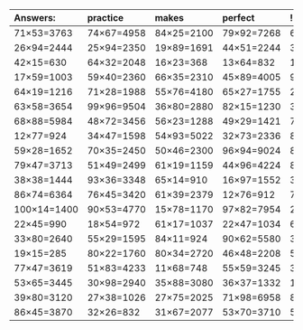 | Answers: | practice | makes | perfect | ! |
| :--- | :--- | :--- | :--- | :--- |
| 71×53=3763 | 74×67=4958 | 84×25=2100 | 79×92=7268 | 68×10=680 | 
| 26×94=2444 | 25×94=2350 | 19×89=1691 | 44×51=2244 | 38×45=1710 | 
| 42×15=630 | 64×32=2048 | 16×23=368 | 13×64=832 | 100×68=6800 | 
| 17×59=1003 | 59×40=2360 | 66×35=2310 | 45×89=4005 | 91×44=4004 | 
| 64×19=1216 | 71×28=1988 | 55×76=4180 | 65×27=1755 | 21×47=987 | 
| 63×58=3654 | 99×96=9504 | 36×80=2880 | 82×15=1230 | 37×55=2035 | 
| 68×88=5984 | 48×72=3456 | 56×23=1288 | 49×29=1421 | 76×25=1900 | 
| 12×77=924 | 34×47=1598 | 54×93=5022 | 32×73=2336 | 84×25=2100 | 
| 59×28=1652 | 70×35=2450 | 50×46=2300 | 96×94=9024 | 80×100=8000 | 
| 79×47=3713 | 51×49=2499 | 61×19=1159 | 44×96=4224 | 84×55=4620 | 
| 38×38=1444 | 93×36=3348 | 65×14=910 | 16×97=1552 | 35×19=665 | 
| 86×74=6364 | 76×45=3420 | 61×39=2379 | 12×76=912 | 72×83=5976 | 
| 100×14=1400 | 90×53=4770 | 15×78=1170 | 97×82=7954 | 22×87=1914 | 
| 22×45=990 | 18×54=972 | 61×17=1037 | 22×47=1034 | 62×14=868 | 
| 33×80=2640 | 55×29=1595 | 84×11=924 | 90×62=5580 | 33×79=2607 | 
| 19×15=285 | 80×22=1760 | 80×34=2720 | 46×48=2208 | 55×83=4565 | 
| 77×47=3619 | 51×83=4233 | 11×68=748 | 55×59=3245 | 34×58=1972 | 
| 53×65=3445 | 30×98=2940 | 35×88=3080 | 36×37=1332 | 11×32=352 | 
| 39×80=3120 | 27×38=1026 | 27×75=2025 | 71×98=6958 | 88×93=8184 | 
| 86×45=3870 | 32×26=832 | 31×67=2077 | 53×70=3710 | 54×89=4806 | 
